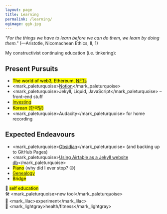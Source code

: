 ```yaml
---
layout: page
title: Learning
permalink: /learning/
ogimage: ggb.jpg
---
```

*"For the things we have to learn before we can do them, we learn by doing them."* (—Aristotle, Nicomachean Ethics, II, 1)

My constructivist continuing education (i.e. tinkering):

## Present Pursuits
- <mark>The world of web3, Ethereum, <a href="https://gallery.so/pb" target="_blank">NFTs</a></mark>
- <mark_paleturquoise><a href="https://notion.so" target="_blank">Notion</a></mark_paleturquoise>
- <mark_paleturquoise>Jekyll, Liquid, JavaScript</mark_paleturquoise> – front-end stuff
- <mark><a href="/invest/">Investing</a></mark>
- <mark>Korean (한국말)</mark>
- <span><mark_paleturquoise>Audacity</mark_paleturquoise> for home recording</span>

## Expected Endeavours
- <mark_paleturquoise><a href="https://obsidian.md/" target="_blank">Obsidian</a></mark_paleturquoise> (and backing up to GitHub Pages)
- <mark_paleturquoise>[Using Airtable as a Jekyll website db](https://mzrn.sh/2022/04/29/using-airtable-as-a-jekyll-website-database/)</mark_paleturquoise>
- <mark>Piano</mark> (why did I ever stop? 😣)
- <mark>[Genealogy](/ancestry/)</mark>
- <mark>Bridge</mark>

<span class="muted small">📖 <mark>self education</mark></span><br>
<span class="muted small">🛠️ <mark_paleturquoise>new tool</mark_paleturquoise></span><br>
<span class="muted small">🧪 <mark_lilac>experiment</mark_lilac></span><br>
<span class="muted small">💪 <mark_lightgray>health/fitness</mark_lightgray></span>